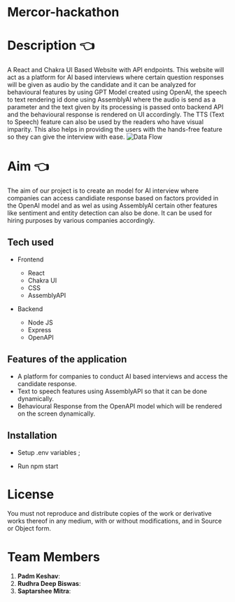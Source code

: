 # Mercor-hackathon
# Description :point_left:
A React and Chakra UI Based Website with API endpoints.
This website will act as a platform for AI based interviews where certain question
responses will be given as audio by the candidate and it can be analyzed for behavioural 
features by using GPT Model created using OpenAI, the speech to text rendering id done
using AssemblyAI where the audio is send as a parameter and the text given by its processing
is passed onto backend API and the behavioural response is rendered on UI accordingly.
The TTS (Text to Speech) feature can also be used by the readers who have visual
imparity. This also helps in providing the users with the hands-free feature so they
can give the interview with ease.
![Data Flow](https://github.com/saptarsheemitra/Mercor-hackathon/blob/main/Mercor-Data.jpg)
# Aim :point_left:
The aim of our project is to create an model for AI interview where companies can access 
candidiate response based on factors provided in the OpenAI model and as wel as using AssemblyAI 
certain other features like sentiment and entity detection can also be done. It can be used for hiring
purposes by various companies accordingly.


## Tech used 

- Frontend
  - React
  - Chakra UI
  - CSS
  - AssemblyAPI
  
 - Backend 
    - Node JS
    - Express
    - OpenAPI
## Features of the application
- A platform for companies to conduct AI based interviews and access the candidate response.
- Text to speech features using AssemblyAPI so that it can be done dynamically.
- Behavioural Response from the OpenAPI model which will be rendered on the screen dynamically.
## Installation
- Setup .env variables  ;

- Run npm start
# License 
You must not reproduce and distribute copies of the work or derivative works thereof in any medium, with or without
modifications, and in Source or Object form.

# Team Members 
1. **Padm Keshav**: 
2. **Rudhra Deep Biswas**: 
3. **Saptarshee Mitra**: 
      
